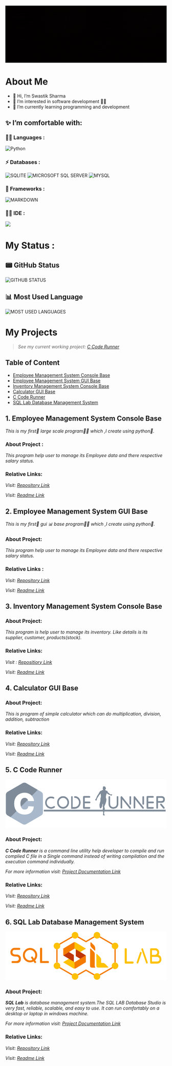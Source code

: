 ![Profile Image](https://raw.githubusercontent.com/DeveloperSwastik/DeveloperSwastik/main/Images/Developer%20Swastik.gif)

# About Me
- 👋 Hi, I’m Swastik Sharma
- 👀 I’m interested in software development 👩‍💻
- 🌱 I’m currently learning programming and development 

## ✨ I’m comfortable with:

### 👩‍💻 Languages :
![Python](https://img.shields.io/badge/Python-FFD43B?style=for-the-badge&logo=python&logoColor=blue)

### ⚡ Databases :
![SQLITE](https://img.shields.io/badge/SQLite-07405E?style=for-the-badge&logo=sqlite&logoColor=white) 
![MICROSOFT SQL SERVER](https://img.shields.io/badge/Microsoft%20SQL%20Server-CC2927?style=for-the-badge&logo=microsoft%20sql%20server&logoColor=white)
![MYSQL](https://img.shields.io/badge/MySQL-005C84?style=for-the-badge&logo=mysql&logoColor=white)

### 🚀 Frameworks :
![MARKDOWN](https://img.shields.io/badge/Markdown-000000?style=for-the-badge&logo=markdown&logoColor=white)

### 👩‍💻 IDE :
![](https://img.shields.io/badge/Visual_Studio_Code-0078D4?style=for-the-badge&logo=visual%20studio%20code&logoColor=white)

# My Status :

## 📟 GitHub Status
![GITHUB STATUS](https://github-readme-stats.vercel.app/api?username=DeveloperSwastik)

## 📊 Most Used Language
![MOST USED LANGUAGES](https://github-readme-stats.vercel.app/api/top-langs/?username=DeveloperSwastik)

# My Projects
> _See my current working project: [C Code Runner](https://github.com/DeveloperSwastik/C-Code-Runner-Command-Line-Tool/wiki)_
## Table of Content

- [Employee Management System Console Base](#p-1)
- [Employee Management System GUI Base](#p-2)
- [Inventory Management System Console Base](#p-3)
- [Calculator GUI Base](#p-4)
- [C Code Runner](#p-5)
- [SQL Lab Database Management System](#p-6)

<a name="p-1"></a>
## 1. Employee Management System Console Base
_This is my first🥇 large scale program👩‍💻 which ,I create using python🐍._

### About Project :

_This program help user to manage its Employee data and there respective salary status._

### Relative Links:

_Visit: [Repository Link](https://github.com/DeveloperSwastik/Employee-Mangement-System-Console-Based)_

_Visit: [Readme Link](https://github.com/DeveloperSwastik/Employee-Mangement-System-Console-Based/blob/main/README.md)_


<a name="p-2"></a>
## 2. Employee Management System GUI Base 
_This is my first🥇 gui 📊 base program👩‍💻 which ,I create using python🐍._

### About Project:

_This program help user to manage its Employee data and there respective salary status._

### Relative Links :

_Visit: [Repository Link](https://github.com/DeveloperSwastik/Employee-Mangement-System-GUI-Based)_

_Visit: [Readme Link](https://github.com/DeveloperSwastik/Employee-Mangement-System-GUI-Based/blob/main/README.md)_


<a name="p-3"></a>
## 3. Inventory Management System Console Base

### About Project:

_This program is help user to manage its inventory. Like details is its supplier, customer, products(stock)._

### Relative Links:

_Visit : [Repositiory Link](https://github.com/DeveloperSwastik/Inventory-Management-System-Console-Based)_

_Visit: [Readme Link](https://github.com/DeveloperSwastik/Inventory-Management-System-Console-Based/blob/main/README.md)_


<a name="p-4"></a>
## 4. Calculator GUI Base

### About Project:
_This is program of simple calculator which can do multiplication, division, addition, subtraction_

### Relative Links:

_Visit: [Repository Link](https://github.com/DeveloperSwastik/Calculator)_

_Visit: [Readme Link](https://github.com/DeveloperSwastik/Calculator/blob/main/README.md)_


<a name="p-5"></a>
## 5. C Code Runner
  
<p align="center">
  <img alt="Logo Image" src="https://raw.githubusercontent.com/DeveloperSwastik/C-Code-Runner-Command-Line-Tool/main/Images/C%20Code%20Runner%20Logo.png">
</p>

### About Project:

_**C Code Runner** is a command line utility help developer to compile and run complied C file in a Single command instead of writing compilation and the execution command individually._

_For more information visit: [Project Documentation Link](https://github.com/DeveloperSwastik/C-Code-Runner-Command-Line-Tool/wiki)_

### Relative Links: 
  
_Visit: [Repository Link](https://github.com/DeveloperSwastik/C-Code-Runner-Command-Line-Tool)_

_Visit: [Readme Link](https://github.com/DeveloperSwastik/C-Code-Runner-Command-Line-Tool/blob/main/README.md)_


<a name="p-6"></a>
## 6. SQL Lab Database Management System

<p align="center">
  <img alt="Logo Image" src="https://raw.githubusercontent.com/DeveloperSwastik/SQL-Lab-Database-Management-System/main/Images/SQL%20Lab%20Logo.png">
</p>

### About Project:

_**SQL Lab** is database management system.The SQL LAB Database Studio is very fast, reliable, scalable, and easy to use. It can run comfortably on a desktop or laptop in windows machine._

_For more information visit: [Project Documentation Link](https://drive.google.com/file/d/1M8DmHGfpqoI6OPwU83w643PHTI3OTePy/view?usp=sharing)_

### Relative Links: 
  
_Visit: [Repository Link](https://github.com/DeveloperSwastik/SQL-Lab-Database-Management-System)_

_Visit: [Readme Link](https://github.com/DeveloperSwastik/SQL-Lab-Database-Management-System/blob/main/README.md)_
